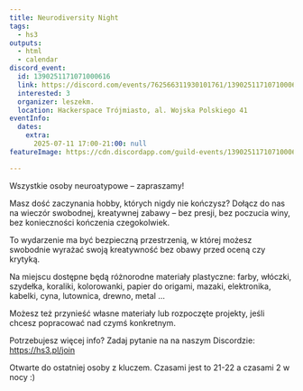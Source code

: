 ```yaml
---
title: Neurodiversity Night
tags:
  - hs3
outputs:
  - html
  - calendar
discord_event:
  id: 1390251171071000616
  link: https://discord.com/events/762566311930101761/1390251171071000616
  interested: 3
  organizer: leszekm.
  location: Hackerspace Trójmiasto, al. Wojska Polskiego 41
eventInfo:
  dates:
    extra:
      2025-07-11 17:00-21:00: null
featureImage: https://cdn.discordapp.com/guild-events/1390251171071000616/306b3078238982631bdf74b809d535d7.png?size=1024

---
```


Wszystkie osoby neuroatypowe – zapraszamy!

Masz dość zaczynania hobby, których nigdy nie kończysz? Dołącz do nas na wieczór swobodnej, kreatywnej zabawy – bez presji, bez poczucia winy, bez konieczności kończenia czegokolwiek.

To wydarzenie ma być bezpieczną przestrzenią, w której możesz swobodnie wyrażać swoją kreatywność bez obawy przed oceną czy krytyką.

Na miejscu dostępne będą różnorodne materiały plastyczne: farby, włóczki, szydełka, koraliki, kolorowanki, papier do origami, mazaki, elektronika, kabelki, cyna, lutownica, drewno, metal ...

Możesz też przynieść własne materiały lub rozpoczęte projekty, jeśli chcesz popracować nad czymś konkretnym.

Potrzebujesz więcej info? Zadaj pytanie na na naszym Discordzie: https://hs3.pl/join

Otwarte do ostatniej osoby z kluczem. Czasami jest to 21-22 a czasami 2 w nocy :)
